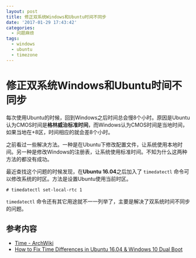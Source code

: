 ```yaml
---
layout: post
title: 修正双系统Windows和Ubuntu时间不同步
date: '2017-01-29 17:43:42'
categories:
  - 问题麻烦
tags:
  - windows
  - ubuntu
  - timezone
---
```


# 修正双系统Windows和Ubuntu时间不同步

每次使用Ubuntu的时候，回到Windows之后时间总会慢8个小时。原因是Ubuntu认为CMOS时间是**格林威治标准时间**，而Windows认为CMOS时间是当地时间，如果当地在+8区，时间相应的就会差8个小时。

之前看过一些解决方法。一种是在Ubuntu下修改配置文件，让系统使用本地时间。另一种是修改Windows的注册表，让系统使用标准时间。不知为什么这两种方法的都没有成功。

最近查找这个问题的时候发现，在**Ubuntu 16.04**之后加入了 `timedatectl` 命令可以修改系统的时区。方法是设置Ubuntu使用当前时区。

```
# timedatectl set-local-rtc 1
```

`timedatectl` 命令还有其它用途就不一一列举了，主要是解决了双系统时间不同步的问题。

## 参考内容

+ [Time - ArchWiki](https://wiki.archlinux.org/index.php/Time)
+ [How to Fix Time Differences in Ubuntu 16.04 & Windows 10 Dual Boot](http://ubuntuhandbook.org/index.php/2016/05/time-differences-ubuntu-1604-windows-10/)
